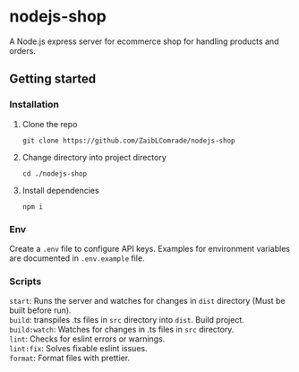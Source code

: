 # nodejs-shop

A Node.js express server for ecommerce shop for handling products and orders.

## Getting started

### Installation

1. Clone the repo

    ```
    git clone https://github.com/ZaibLComrade/nodejs-shop
    ```

2. Change directory into project directory

    ```
    cd ./nodejs-shop
    ```

3. Install dependencies
    ```
    npm i
    ```

### Env

Create a `.env` file to configure API keys. Examples for environment variables are documented in `.env.example` file.

### Scripts

`start`: Runs the server and watches for changes in `dist` directory (Must be built before run).  
`build`: transpiles .ts files in `src` directory into `dist`. Build project.  
`build:watch`: Watches for changes in .ts files in `src` directory.  
`lint`: Checks for eslint errors or warnings.  
`lint:fix`: Solves fixable eslint issues.  
`format`: Format files with prettier.
